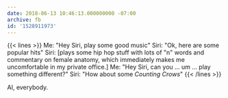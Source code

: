 ```yaml
---
date: 2018-06-13 10:46:13.000000000 -07:00
archive: fb
id: '1528911973'
---
```


{{< lines >}}
Me: "Hey Siri, play some good music"
Siri: "Ok, here are some popular hits"
Siri: [plays some hip hop stuff with lots of "n" words and commentary on female anatomy, which immediately makes me uncomfortable in my private office.]
Me: "Hey Siri, can you … um … play something different?"
Siri: "How about some *Counting Crows*"
{{< /lines >}}

AI, everybody.
